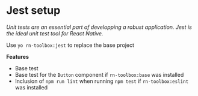 # Jest setup

*Unit tests are an essential part of developping a robust application. Jest is the ideal unit test tool for React Native.*

Use `yo rn-toolbox:jest` to replace the base project

**Features**
- Base test
- Base test for the `Button` component if `rn-toolbox:base` was installed
- Inclusion of `npm run lint` when running `npm test` if `rn-toolbox:eslint` was installed

